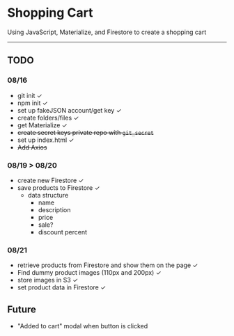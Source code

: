 # Shopping Cart

Using JavaScript, Materialize, and Firestore to create a shopping cart

---
## TODO
### 08/16
- git init &#10003;
- npm init &#10003;
- set up fakeJSON account/get key &#10003;
- create folders/files &#10003;
- get Materialize &#10003;
- ~~create secret keys private repo with `git_secret`~~
- set up index.html &#10003;
- ~~Add Axios~~

### 08/19 > 08/20
- create new Firestore &#10003;
- save products to Firestore &#10003;
  - data structure
    - name
    - description
    - price
    - sale?
    - discount percent

### 08/21
- retrieve products from Firestore and show them on the page &#10003;
- Find dummy product images (110px and 200px) &#10003;
- store images in S3 &#10003;
- set product data in Firestore &#10003;

## Future
- "Added to cart" modal when button is clicked